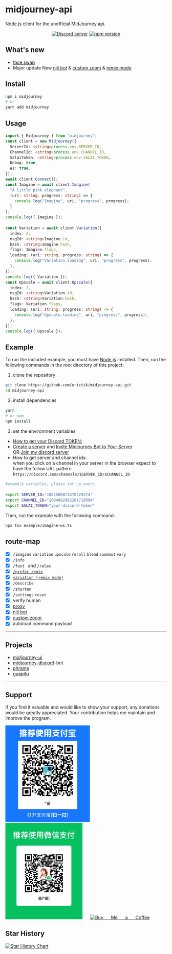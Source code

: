 # midjourney-api

Node.js client for the unofficial MidJourney api.

<div align="center">
	<p>
		<a href="https://discord.gg/GavuGHQbV4"><img src="https://img.shields.io/discord/1082500871478329374?color=5865F2&logo=discord&logoColor=white" alt="Discord server" /></a>
		<a href="https://www.npmjs.com/package/midjourney"><img src="https://img.shields.io/npm/v/midjourney.svg?maxAge=3600" alt="npm version" /></a>
	</p>
</div>

## What's new

- [face swap](https://github.com/erictik/midjourney-api/blob/main/example/faceswap.ts)
- Major update New [niji bot](https://github.com/erictik/midjourney-api/blob/main/example/imagine-niji.ts) & [custom zoom](https://github.com/erictik/midjourney-api/blob/main/example/customzoom.ts) & [remix mode](https://github.com/erictik/midjourney-api/blob/main/example/variation-ws.ts)

## Install

```bash
npm i midjourney
# or
yarn add midjourney
```

## Usage

```typescript
import { Midjourney } from "midjourney";
const client = new Midjourney({
  ServerId: <string>process.env.SERVER_ID,
  ChannelId: <string>process.env.CHANNEL_ID,
  SalaiToken: <string>process.env.SALAI_TOKEN,
  Debug: true,
  Ws: true,
});
await client.Connect();
const Imagine = await client.Imagine(
  "A little pink elephant",
  (uri: string, progress: string) => {
    console.log("Imagine", uri, "progress", progress);
  }
);
console.log({ Imagine });

const Variation = await client.Variation({
  index: 2,
  msgId: <string>Imagine.id,
  hash: <string>Imagine.hash,
  flags: Imagine.flags,
  loading: (uri: string, progress: string) => {
    console.log("Variation.loading", uri, "progress", progress);
  },
});
console.log({ Variation });
const Upscale = await client.Upscale({
  index: 2,
  msgId: <string>Variation.id,
  hash: <string>Variation.hash,
  flags: Variation.flags,
  loading: (uri: string, progress: string) => {
    console.log("Upscale.loading", uri, "progress", progress);
  },
});
console.log({ Upscale });
```

## Example

To run the included example, you must have [Node.js](https://nodejs.org/en/) installed. Then, run the following commands in the root directory of this project:

1. clone the repository

```bash
git clone https://github.com/erictik/midjourney-api.git
cd midjourney-api
```

2. install dependencies

```bash
yarn
# or npm
npm install
```

3. set the environment variables

- [How to get your Discord TOKEN:](https://www.androidauthority.com/get-discord-token-3149920/)
- [Create a server](https://discord.com/blog/starting-your-first-discord-server) and [Invite Midjourney Bot to Your Server](https://docs.midjourney.com/docs/invite-the-bot)  
  OR [Join my discord server](https://discord.com/invite/GavuGHQbV4)
- How to get server and channel ids:  
  when you click on a channel in your server in the browser expect to have the follow URL pattern `https://discord.com/channels/$SERVER_ID/$CHANNEL_ID`

```bash
#example variables, please set up yours

export SERVER_ID="1082500871478329374"
export CHANNEL_ID="1094892992281718894"
export SALAI_TOKEN="your-discord-token"
```

Then, run the example with the following command:

```bash
npx tsx example/imagine-ws.ts
```

## route-map

- [x] `/imagine` `variation` `upscale` `reroll` `blend` `zoomout` `vary`
- [x] `/info`
- [x] `/fast ` and `/relax `
- [x] [`/prefer remix`](https://github.com/erictik/midjourney-api/blob/main/example/prefer-remix.ts)
- [x] [`variation (remix mode)`](https://github.com/erictik/midjourney-api/blob/main/example/variation-ws.ts)
- [x] `/describe`
- [x] [`/shorten`](https://github.com/erictik/midjourney-api/blob/main/example/shorten.ts)
- [x] `/settings` `reset`
- [x] verify human
- [x] [proxy](https://github.com/erictik/midjourney-discord/blob/main/examples/proxy.ts)
- [x] [niji bot](https://github.com/erictik/midjourney-api/blob/main/example/imagine-niji.ts)
- [x] [custom zoom](https://github.com/erictik/midjourney-api/blob/main/example/customzoom.ts)
- [x] autoload command payload

---

## Projects

- [midjourney-ui](https://github.com/erictik/midjourney-ui/)
- [midjourney-discord](https://github.com/erictik/midjourney-discord)-bot
- [phrame](https://github.com/jakowenko/phrame)
- [guapitu](https://www.guapitu.com/zh/draw?code=RRXQNF)

---

## Support

If you find it valuable and would like to show your support, any donations would be greatly appreciated. Your contribution helps me maintain and improve the program.

<span style="word-spacing:20px">
<img src="images/ali.png" height="300"/>&nbsp;&nbsp;
<img src="images/wechat.png" height="300"/>
<a href='https://ko-fi.com/erictik' target='_blank'><img height='36' style='border:0px;height:36px;' src='https://storage.ko-fi.com/cdn/kofi1.png?v=3' border='0' alt='Buy Me a Coffee' /></a>
</span>

## Star History

[![Star History Chart](https://api.star-history.com/svg?repos=erictik/midjourney-api&type=Date)](https://star-history.com/#erictik/midjourney-api&Date)
